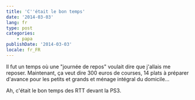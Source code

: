 ```yaml
---
title: 'C''était le bon temps'
date: '2014-03-03'
lang: fr
type: post
categories:
    - papa
publishDate: '2014-03-03'
locale: fr_FR
---
```


Il fut un temps où une "journée de repos" voulait dire que j'allais me reposer.
Maintenant, ça veut dire 300 euros de courses, 14 plats à préparer d'avance pour les petits et grands et ménage intégral du domicile...

Ah, c'était le bon temps des RTT devant la PS3.
